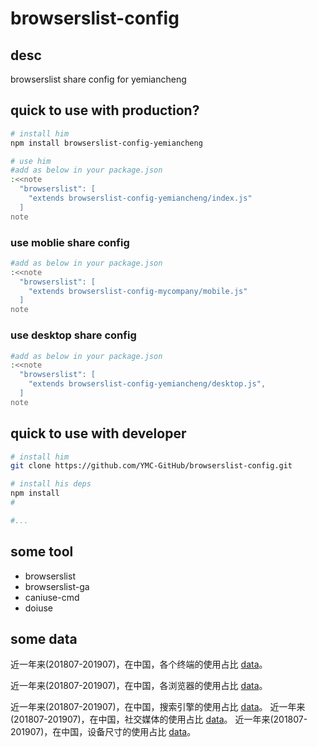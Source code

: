 # browserslist-config

## desc

browserslist share config for yemiancheng

## quick to use with production?
```sh
# install him
npm install browserslist-config-yemiancheng

# use him
#add as below in your package.json
:<<note
  "browserslist": [
    "extends browserslist-config-yemiancheng/index.js"
  ]
note
```

### use moblie share config
```sh
#add as below in your package.json
:<<note
  "browserslist": [
    "extends browserslist-config-mycompany/mobile.js"
  ]
note
```

### use desktop share config
```sh
#add as below in your package.json
:<<note
  "browserslist": [
    "extends browserslist-config-yemiancheng/desktop.js",
  ]
note
```

## quick to use with developer
```sh
# install him
git clone https://github.com/YMC-GitHub/browserslist-config.git

# install his deps
npm install
#

#...
```

## some tool

- browserslist
- browserslist-ga
- caniuse-cmd
- doiuse 

## some data 

近一年来(201807-201907)，在中国，各个终端的使用占比  [data](./note/data-device-usage.md)。

近一年来(201807-201907)，在中国，各浏览器的使用占比 [data](./note/data-browser-usage.md)。


近一年来(201807-201907)，在中国，搜索引擎的使用占比 [data](./note/data-searchengine-usage.md)。
近一年来(201807-201907)，在中国，社交媒体的使用占比 [data](./note/data-socialmedia-usage.md)。
近一年来(201807-201907)，在中国，设备尺寸的使用占比 [data](./note/data-screenresolution-usage.md)。